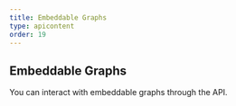 ```yaml
---
title: Embeddable Graphs
type: apicontent
order: 19
---
```

## Embeddable Graphs
You can interact with embeddable graphs through the API.
